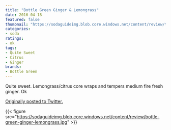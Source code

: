 ```yaml
---
title: "Bottle Green Ginger & Lemongrass"
date: 2016-04-18
featured: false
thumbnail: "https://sodaguideimg.blob.core.windows.net/content/review/thumbs/bottle-green-ginger-lemongrass.jpg"
categories:
- soda
ratings:
- ok
tags:
- Quite Sweet
- Citrus
- Ginger
brands:
- Bottle Green
---
```


Quite sweet. Lemongrass/citrus core wraps and tempers medium fire fresh ginger. Ok

[Originally posted to Twitter.](https://twitter.com/Cavorter/status/722123190202290176)

{{< figure src="https://sodaguideimg.blob.core.windows.net/content/review/bottle-green-ginger-lemongrass.jpg" >}}

